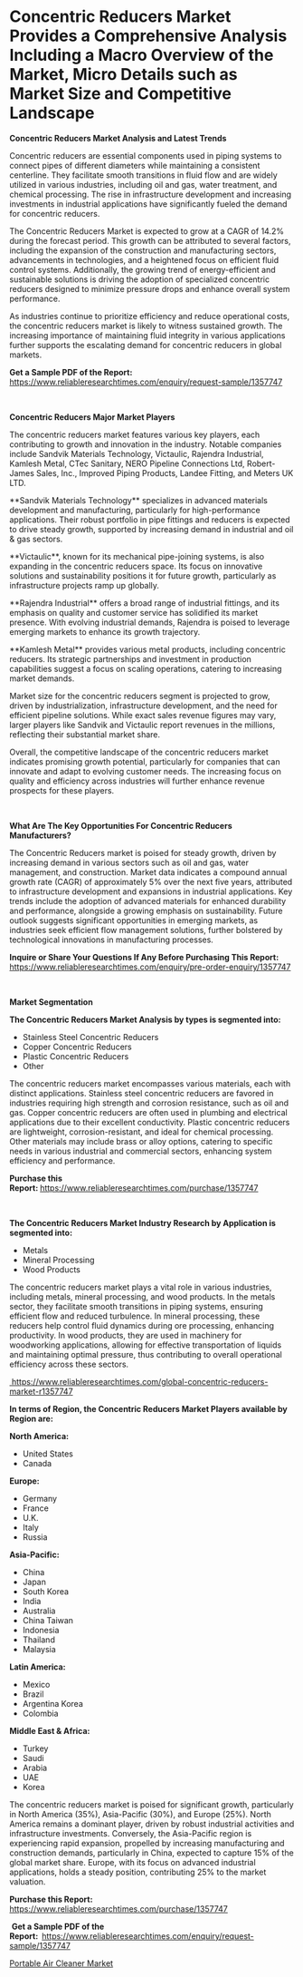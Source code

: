 <p><h1>Concentric Reducers Market Provides a Comprehensive Analysis Including a Macro Overview of the Market, Micro Details such as Market Size and Competitive Landscape</h1></p><p><strong>Concentric Reducers Market Analysis and Latest Trends</strong></p>
<p><p>Concentric reducers are essential components used in piping systems to connect pipes of different diameters while maintaining a consistent centerline. They facilitate smooth transitions in fluid flow and are widely utilized in various industries, including oil and gas, water treatment, and chemical processing. The rise in infrastructure development and increasing investments in industrial applications have significantly fueled the demand for concentric reducers.</p><p>The Concentric Reducers Market is expected to grow at a CAGR of 14.2% during the forecast period. This growth can be attributed to several factors, including the expansion of the construction and manufacturing sectors, advancements in technologies, and a heightened focus on efficient fluid control systems. Additionally, the growing trend of energy-efficient and sustainable solutions is driving the adoption of specialized concentric reducers designed to minimize pressure drops and enhance overall system performance.</p><p>As industries continue to prioritize efficiency and reduce operational costs, the concentric reducers market is likely to witness sustained growth. The increasing importance of maintaining fluid integrity in various applications further supports the escalating demand for concentric reducers in global markets.</p></p>
<p><strong>Get a Sample PDF of the Report:&nbsp;</strong> <a href="https://www.reliableresearchtimes.com/enquiry/request-sample/1357747?utm_campaign=2440&utm_medium=2&utm_source=Github&utm_content=ia&utm_term=16022025&utm_id=concentric-reducers">https://www.reliableresearchtimes.com/enquiry/request-sample/1357747</a></p>
<p>&nbsp;</p>
<p><strong>Concentric Reducers Major Market Players</strong></p>
<p><p>The concentric reducers market features various key players, each contributing to growth and innovation in the industry. Notable companies include Sandvik Materials Technology, Victaulic, Rajendra Industrial, Kamlesh Metal, CTec Sanitary, NERO Pipeline Connections Ltd, Robert-James Sales, Inc., Improved Piping Products, Landee Fitting, and Meters UK LTD.</p><p>**Sandvik Materials Technology** specializes in advanced materials development and manufacturing, particularly for high-performance applications. Their robust portfolio in pipe fittings and reducers is expected to drive steady growth, supported by increasing demand in industrial and oil & gas sectors. </p><p>**Victaulic**, known for its mechanical pipe-joining systems, is also expanding in the concentric reducers space. Its focus on innovative solutions and sustainability positions it for future growth, particularly as infrastructure projects ramp up globally.</p><p>**Rajendra Industrial** offers a broad range of industrial fittings, and its emphasis on quality and customer service has solidified its market presence. With evolving industrial demands, Rajendra is poised to leverage emerging markets to enhance its growth trajectory.</p><p>**Kamlesh Metal** provides various metal products, including concentric reducers. Its strategic partnerships and investment in production capabilities suggest a focus on scaling operations, catering to increasing market demands.</p><p>Market size for the concentric reducers segment is projected to grow, driven by industrialization, infrastructure development, and the need for efficient pipeline solutions. While exact sales revenue figures may vary, larger players like Sandvik and Victaulic report revenues in the millions, reflecting their substantial market share.</p><p>Overall, the competitive landscape of the concentric reducers market indicates promising growth potential, particularly for companies that can innovate and adapt to evolving customer needs. The increasing focus on quality and efficiency across industries will further enhance revenue prospects for these players.</p></p>
<p>&nbsp;</p>
<p><strong>What Are The Key Opportunities For Concentric Reducers Manufacturers?</strong></p>
<p><p>The Concentric Reducers market is poised for steady growth, driven by increasing demand in various sectors such as oil and gas, water management, and construction. Market data indicates a compound annual growth rate (CAGR) of approximately 5% over the next five years, attributed to infrastructure development and expansions in industrial applications. Key trends include the adoption of advanced materials for enhanced durability and performance, alongside a growing emphasis on sustainability. Future outlook suggests significant opportunities in emerging markets, as industries seek efficient flow management solutions, further bolstered by technological innovations in manufacturing processes.</p></p>
<p><strong>Inquire or Share Your Questions If Any Before Purchasing This Report:</strong> <a href="https://www.reliableresearchtimes.com/enquiry/pre-order-enquiry/1357747?utm_campaign=2440&utm_medium=2&utm_source=Github&utm_content=ia&utm_term=16022025&utm_id=concentric-reducers">https://www.reliableresearchtimes.com/enquiry/pre-order-enquiry/1357747</a></p>
<p>&nbsp;</p>
<p><strong>Market Segmentation</strong></p>
<p><strong>The Concentric Reducers Market Analysis by types is segmented into:</strong></p>
<p><ul><li>Stainless Steel Concentric Reducers</li><li>Copper Concentric Reducers</li><li>Plastic Concentric Reducers</li><li>Other</li></ul></p>
<p><p>The concentric reducers market encompasses various materials, each with distinct applications. Stainless steel concentric reducers are favored in industries requiring high strength and corrosion resistance, such as oil and gas. Copper concentric reducers are often used in plumbing and electrical applications due to their excellent conductivity. Plastic concentric reducers are lightweight, corrosion-resistant, and ideal for chemical processing. Other materials may include brass or alloy options, catering to specific needs in various industrial and commercial sectors, enhancing system efficiency and performance.</p></p>
<p><strong>Purchase this Report:&nbsp;</strong><a href="https://www.reliableresearchtimes.com/purchase/1357747?utm_campaign=2440&utm_medium=2&utm_source=Github&utm_content=ia&utm_term=16022025&utm_id=concentric-reducers">https://www.reliableresearchtimes.com/purchase/1357747</a></p>
<p>&nbsp;</p>
<p><strong>The Concentric Reducers Market Industry Research by Application is segmented into:</strong></p>
<p><ul><li>Metals</li><li>Mineral Processing</li><li>Wood Products</li></ul></p>
<p><p>The concentric reducers market plays a vital role in various industries, including metals, mineral processing, and wood products. In the metals sector, they facilitate smooth transitions in piping systems, ensuring efficient flow and reduced turbulence. In mineral processing, these reducers help control fluid dynamics during ore processing, enhancing productivity. In wood products, they are used in machinery for woodworking applications, allowing for effective transportation of liquids and maintaining optimal pressure, thus contributing to overall operational efficiency across these sectors.</p></p>
<p><a href="https://www.reliableresearchtimes.com/global-concentric-reducers-market-r1357747?utm_campaign=2440&utm_medium=2&utm_source=Github&utm_content=ia&utm_term=16022025&utm_id=concentric-reducers">&nbsp;https://www.reliableresearchtimes.com/global-concentric-reducers-market-r1357747</a></p>
<p><strong>In terms of Region, the Concentric Reducers Market Players available by Region are:</strong></p>
<p>
    <p> <strong> North America: </strong>
        <ul>
            <li>United States</li>
            <li>Canada</li>
        </ul>
        </p> 
    <p> <strong> Europe: </strong>
        <ul>
            <li>Germany</li>
            <li>France</li>
            <li>U.K.</li>
            <li>Italy</li>
            <li>Russia</li>
        </ul>
        </p> 
    <p> <strong> Asia-Pacific: </strong>
        <ul>
            <li>China</li>
            <li>Japan</li>
            <li>South Korea</li>
            <li>India</li>
            <li>Australia</li>
            <li>China Taiwan</li>
            <li>Indonesia</li>
            <li>Thailand</li>
            <li>Malaysia</li>
        </ul>
        </p> 
    <p> <strong> Latin America: </strong>
        <ul>
            <li>Mexico</li>
            <li>Brazil</li>
            <li>Argentina Korea</li>
            <li>Colombia</li>
        </ul>
        </p> 
    <p> <strong> Middle East & Africa: </strong>
        <ul>
            <li>Turkey</li>
            <li>Saudi</li>
            <li>Arabia</li>
            <li>UAE</li>
            <li>Korea</li>
        </ul>
    </p>
    </p>
<p><p>The concentric reducers market is poised for significant growth, particularly in North America (35%), Asia-Pacific (30%), and Europe (25%). North America remains a dominant player, driven by robust industrial activities and infrastructure investments. Conversely, the Asia-Pacific region is experiencing rapid expansion, propelled by increasing manufacturing and construction demands, particularly in China, expected to capture 15% of the global market share. Europe, with its focus on advanced industrial applications, holds a steady position, contributing 25% to the market valuation.</p></p>
<p><strong>Purchase this Report: </strong><a href="https://www.reliableresearchtimes.com/purchase/1357747?utm_campaign=2440&utm_medium=2&utm_source=Github&utm_content=ia&utm_term=16022025&utm_id=concentric-reducers">https://www.reliableresearchtimes.com/purchase/1357747</a></p>
<p>&nbsp;<strong>Get a Sample PDF of the Report:&nbsp;&nbsp;</strong><a href="https://www.reliableresearchtimes.com/enquiry/request-sample/1357747?utm_campaign=2440&utm_medium=2&utm_source=Github&utm_content=ia&utm_term=16022025&utm_id=concentric-reducers">https://www.reliableresearchtimes.com/enquiry/request-sample/1357747</a></p>
<p><strong></strong></p>
<p><p><a href="https://github.com/pinzinyaah/Market-Research-Report-List-1/blob/main/portable-air-cleaner-market.md?utm_campaign=2440&utm_medium=2&utm_source=Github&utm_content=ia&utm_term=16022025&utm_id=concentric-reducers">Portable Air Cleaner Market</a></p></p>